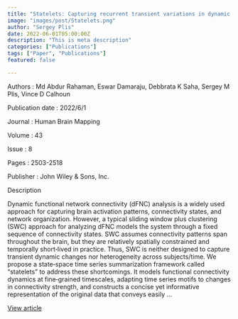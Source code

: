```yaml
---
title: "Statelets: Capturing recurrent transient variations in dynamic functional network connectivity"
image: "images/post/Statelets.png"
author: "Sergey Plis"
date: 2022-06-01T05:00:00Z
description: "This is meta description"
categories: ["Publications"]
tags: ["Paper", "Publications"]
featured: false

---
```


Authors : Md Abdur Rahaman, Eswar Damaraju, Debbrata K Saha, Sergey M Plis, Vince D Calhoun

Publication date : 2022/6/1

Journal : Human Brain Mapping

Volume : 43

Issue : 8

Pages : 2503-2518

Publisher : John Wiley & Sons, Inc.

Description

Dynamic functional network connectivity (dFNC) analysis is a widely used approach for capturing brain activation patterns, connectivity states, and network organization. However, a typical sliding window plus clustering (SWC) approach for analyzing dFNC models the system through a fixed sequence of connectivity states. SWC assumes connectivity patterns span throughout the brain, but they are relatively spatially constrained and temporally short‐lived in practice. Thus, SWC is neither designed to capture transient dynamic changes nor heterogeneity across subjects/time. We propose a state‐space time series summarization framework called “statelets” to address these shortcomings. It models functional connectivity dynamics at fine‐grained timescales, adapting time series motifs to changes in connectivity strength, and constructs a concise yet informative representation of the original data that conveys easily …


[View article](https://onlinelibrary.wiley.com/doi/full/10.1002/hbm.25799)
